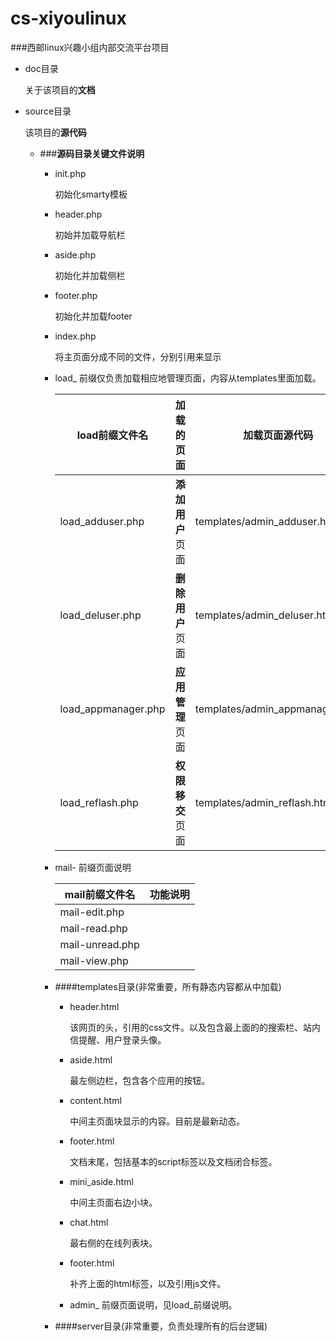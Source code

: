 cs-xiyoulinux
=============


###西邮linux兴趣小组内部交流平台项目


 - doc目录

	关于该项目的**文档**
	
 - source目录
 
 	该项目的**源代码**
 	 - ###**源码目录关键文件说明**
 	 
 	 	- init.php
 	 	
 	 		初始化smarty模板
 	 	- header.php
 	 	
 	 		初始并加载导航栏
 	 	- aside.php
 	 	
 	 		初始化并加载侧栏
 	 	- footer.php
 	 	
 	 		初始化并加载footer
 	 	- index.php
 	 	
 	 		将主页面分成不同的文件，分别引用来显示

 	 	- load_ 前缀仅负责加载相应地管理页面，内容从templates里面加载。
 	 	
 	 	     load前缀文件名 |      加载的页面         |加载页面源代码
		  ----------------|------------------------|------------
		  load_adduser.php|**添加用户**页面   |templates/admin_adduser.html
		  load_deluser.php|**删除用户**页面   |templates/admin_deluser.html
		  load_appmanager.php|**应用管理**页面|templates/admin_appmanager.html
		  load_reflash.php|**权限移交**页面   |templates/admin_reflash.html

		- mail- 前缀页面说明

			 mail前缀文件名 | 功能说明
		  ----------------|--------------------
		  	 mail-edit.php|
		 	 mail-read.php|
		   mail-unread.php|
		  	 mail-view.php| 	 
		  	 		
 	 	- ####templates目录(非常重要，所有静态内容都从中加载)
 	 		- header.html
 	 		
 	 			该网页的头，引用的css文件。以及包含最上面的的搜索栏、站内信提醒、用户登录头像。
 	 		- aside.html
 	 		
 	 			最左侧边栏，包含各个应用的按钮。
 	 		- content.html
 	 		
 	 			中间主页面块显示的内容。目前是最新动态。
 	 		- footer.html
 	 		
 	 			文档末尾，包括基本的script标签以及文档闭合标签。
 	 		- mini_aside.html
 	 		
 	 			中间主页面右边小块。
 	 		- chat.html
 	 		
 	 			最右侧的在线列表块。
 	 		- footer.html
 	 		
 	 			补齐上面的html标签，以及引用js文件。
 	 		- admin_ 前缀页面说明，见load_前缀说明。

 	 	- ####server目录(非常重要，负责处理所有的后台逻辑)

